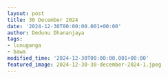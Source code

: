 ```yaml
---
layout: post
title: 30 December 2024
date: '2024-12-30T00:00:00.001+00:00'
author: Dedunu Dhananjaya
tags:
- lunuganga
- bawa
modified_time: '2024-12-30T00:00:00.001+00:00'
featured_image: 2024-12-30-30-december-2024-1.jpeg
---
```


